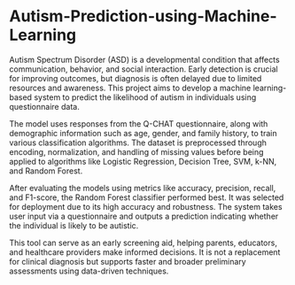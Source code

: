 # Autism-Prediction-using-Machine-Learning
Autism Spectrum Disorder (ASD) is a developmental condition that affects communication, behavior, and social interaction. Early detection is crucial for improving outcomes, but diagnosis is often delayed due to limited resources and awareness. This project aims to develop a machine learning-based system to predict the likelihood of autism in individuals using questionnaire data.

The model uses responses from the Q-CHAT questionnaire, along with demographic information such as age, gender, and family history, to train various classification algorithms. The dataset is preprocessed through encoding, normalization, and handling of missing values before being applied to algorithms like Logistic Regression, Decision Tree, SVM, k-NN, and Random Forest.

After evaluating the models using metrics like accuracy, precision, recall, and F1-score, the Random Forest classifier performed best. It was selected for deployment due to its high accuracy and robustness. The system takes user input via a questionnaire and outputs a prediction indicating whether the individual is likely to be autistic.

This tool can serve as an early screening aid, helping parents, educators, and healthcare providers make informed decisions. It is not a replacement for clinical diagnosis but supports faster and broader preliminary assessments using data-driven techniques.
